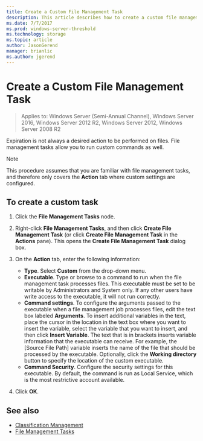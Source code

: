 ```yaml
---
title: Create a Custom File Management Task
description: This article describes how to create a custom file management task and custom tasks.
ms.date: 7/7/2017
ms.prod: windows-server-threshold
ms.technology: storage
ms.topic: article
author: JasonGerend
manager: brianlic
ms.author: jgerend
---
```

# Create a Custom File Management Task

> Applies to: Windows Server (Semi-Annual Channel), Windows Server 2016, Windows Server 2012 R2, Windows Server 2012, Windows Server 2008 R2

Expiration is not always a desired action to be performed on files. File management tasks allow you to run custom commands as well.

> [!Note]
> This procedure assumes that you are familiar with file management tasks, and therefore only covers the **Action** tab where custom settings are configured.

## To create a custom task

1.  Click the **File Management Tasks** node.

2.  Right-click **File Management Tasks**, and then click **Create File Management Task** (or click **Create File Management Task** in the **Actions** pane). This opens the **Create File Management Task** dialog box.

3.  On the **Action** tab, enter the following information:

    -   **Type**. Select **Custom** from the drop-down menu.
    -   **Executable**. Type or browse to a command to run when the file management task processes files. This executable must be set to be writable by Administrators and System only. If any other users have write access to the executable, it will not run correctly.
    -   **Command settings**. To configure the arguments passed to the executable when a file management job processes files, edit the text box labeled **Arguments**. To insert additional variables in the text, place the cursor in the location in the text box where you want to insert the variable, select the variable that you want to insert, and then click **Insert Variable**. The text that is in brackets inserts variable information that the executable can receive. For example, the \[Source File Path\] variable inserts the name of the file that should be processed by the executable. Optionally, click the **Working directory** button to specify the location of the custom executable.
    -   **Command Security**. Configure the security settings for this executable. By default, the command is run as Local Service, which is the most restrictive account available.

4.  Click **OK**.

## See also

-   [Classification Management](classification-management.md)
-   [File Management Tasks](file-management-tasks.md)